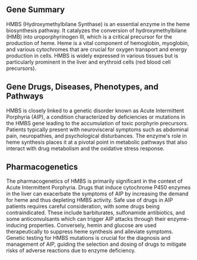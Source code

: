 ## Gene Summary
HMBS (Hydroxymethylbilane Synthase) is an essential enzyme in the heme biosynthesis pathway. It catalyzes the conversion of hydroxymethylbilane (HMB) into uroporphyrinogen III, which is a critical precursor for the production of heme. Heme is a vital component of hemoglobin, myoglobin, and various cytochromes that are crucial for oxygen transport and energy production in cells. HMBS is widely expressed in various tissues but is particularly prominent in the liver and erythroid cells (red blood cell precursors).

## Gene Drugs, Diseases, Phenotypes, and Pathways
HMBS is closely linked to a genetic disorder known as Acute Intermittent Porphyria (AIP), a condition characterized by deficiencies or mutations in the HMBS gene leading to the accumulation of toxic porphyrin precursors. Patients typically present with neurovisceral symptoms such as abdominal pain, neuropathies, and psychological disturbances. The enzyme's role in heme synthesis places it at a pivotal point in metabolic pathways that also interact with drug metabolism and the oxidative stress response.

## Pharmacogenetics
The pharmacogenetics of HMBS is primarily significant in the context of Acute Intermittent Porphyria. Drugs that induce cytochrome P450 enzymes in the liver can exacerbate the symptoms of AIP by increasing the demand for heme and thus depleting HMBS activity. Safe use of drugs in AIP patients requires careful consideration, with some drugs being contraindicated. These include barbiturates, sulfonamide antibiotics, and some anticonvulsants which can trigger AIP attacks through their enzyme-inducing properties. Conversely, hemin and glucose are used therapeutically to suppress heme synthesis and alleviate symptoms. Genetic testing for HMBS mutations is crucial for the diagnosis and management of AIP, guiding the selection and dosing of drugs to mitigate risks of adverse reactions due to enzyme deficiency.